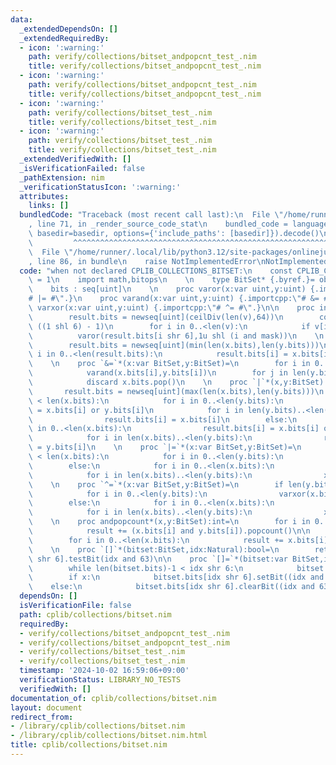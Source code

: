 ```yaml
---
data:
  _extendedDependsOn: []
  _extendedRequiredBy:
  - icon: ':warning:'
    path: verify/collections/bitset_andpopcnt_test_.nim
    title: verify/collections/bitset_andpopcnt_test_.nim
  - icon: ':warning:'
    path: verify/collections/bitset_andpopcnt_test_.nim
    title: verify/collections/bitset_andpopcnt_test_.nim
  - icon: ':warning:'
    path: verify/collections/bitset_test_.nim
    title: verify/collections/bitset_test_.nim
  - icon: ':warning:'
    path: verify/collections/bitset_test_.nim
    title: verify/collections/bitset_test_.nim
  _extendedVerifiedWith: []
  _isVerificationFailed: false
  _pathExtension: nim
  _verificationStatusIcon: ':warning:'
  attributes:
    links: []
  bundledCode: "Traceback (most recent call last):\n  File \"/home/runner/.local/lib/python3.12/site-packages/onlinejudge_verify/documentation/build.py\"\
    , line 71, in _render_source_code_stat\n    bundled_code = language.bundle(stat.path,\
    \ basedir=basedir, options={'include_paths': [basedir]}).decode()\n          \
    \         ^^^^^^^^^^^^^^^^^^^^^^^^^^^^^^^^^^^^^^^^^^^^^^^^^^^^^^^^^^^^^^^^^^^^^^^^^^^^^^^^^\n\
    \  File \"/home/runner/.local/lib/python3.12/site-packages/onlinejudge_verify/languages/nim.py\"\
    , line 86, in bundle\n    raise NotImplementedError\nNotImplementedError\n"
  code: "when not declared CPLIB_COLLECTIONS_BITSET:\n    const CPLIB_COLLECTIONS_BITSET*\
    \ = 1\n    import math,bitops\n    \n    type BitSet* {.byref.}= object\n    \
    \    bits : seq[uint]\n    \n    proc varor(x:var uint,y:uint) {.importcpp:\"\
    # |= #\".}\n    proc varand(x:var uint,y:uint) {.importcpp:\"# &= #\".}\n    proc\
    \ varxor(x:var uint,y:uint) {.importcpp:\"# ^= #\".}\n\n    proc initBitSet*(v:seq[bool]):Bitset=\n\
    \        result.bits = newseq[uint](ceilDiv(len(v),64))\n        const mask =\
    \ ((1 shl 6) - 1)\n        for i in 0..<len(v):\n            if v[i]:\n      \
    \          varor(result.bits[i shr 6],1u shl (i and mask))\n    \n    proc `&`*(x,y:BitSet):BitSet=\n\
    \        result.bits = newseq[uint](min(len(x.bits),len(y.bits)))\n        for\
    \ i in 0..<len(result.bits):\n            result.bits[i] = x.bits[i] and y.bits[i]\n\
    \    \n    proc `&=`*(x:var BitSet,y:BitSet)=\n        for i in 0..<len(y.bits):\n\
    \            varand(x.bits[i],y.bits[i])\n        for j in len(y.bits)..<len(x.bits):\n\
    \            discard x.bits.pop()\n    \n    proc `|`*(x,y:BitSet):BitSet=\n \
    \       result.bits = newseq[uint](max(len(x.bits),len(y.bits)))\n        if len(y.bits)\
    \ < len(x.bits):\n            for i in 0..<len(y.bits):\n                result.bits[i]\
    \ = x.bits[i] or y.bits[i]\n            for i in len(y.bits)..<len(x.bits):\n\
    \                result.bits[i] = x.bits[i]\n        else:\n            for i\
    \ in 0..<len(x.bits):\n                result.bits[i] = x.bits[i] or y.bits[i]\n\
    \            for i in len(x.bits)..<len(y.bits):\n                result.bits[i]\
    \ = y.bits[i]\n    \n    proc `|=`*(x:var BitSet,y:BitSet)=\n        if len(y.bits)\
    \ < len(x.bits):\n            for i in 0..<len(y.bits):\n                varor(x.bits[i],y.bits[i])\n\
    \        else:\n            for i in 0..<len(x.bits):\n                varor(x.bits[i],y.bits[i])\n\
    \            for i in len(x.bits)..<len(y.bits):\n                x.bits.add(y.bits[i])\n\
    \    \n    proc `^=`*(x:var BitSet,y:BitSet)=\n        if len(y.bits) < len(x.bits):\n\
    \            for i in 0..<len(y.bits):\n                varxor(x.bits[i],y.bits[i])\n\
    \        else:\n            for i in 0..<len(x.bits):\n                varxor(x.bits[i],y.bits[i])\n\
    \            for i in len(x.bits)..<len(y.bits):\n                x.bits.add(y.bits[i])\n\
    \    \n    proc andpopcount*(x,y:BitSet):int=\n        for i in 0..<min(len(x.bits),len(y.bits)):\n\
    \            result += (x.bits[i] and y.bits[i]).popcount()\n\n    proc popcount*(x:BitSet):int=\n\
    \        for i in 0..<len(x.bits):\n            result += x.bits[i].popcount()\n\
    \    \n    proc `[]`*(bitset:BitSet,idx:Natural):bool=\n        return bitset.bits[idx\
    \ shr 6].testBit(idx and 63)\n\n    proc `[]=`*(bitset:var BitSet,idx:Natural,x:bool)=\n\
    \        while len(bitset.bits)-1 < idx shr 6:\n            bitset.bits.add(0u)\n\
    \        if x:\n            bitset.bits[idx shr 6].setBit((idx and 63))\n    \
    \    else:\n            bitset.bits[idx shr 6].clearBit((idx and 63))"
  dependsOn: []
  isVerificationFile: false
  path: cplib/collections/bitset.nim
  requiredBy:
  - verify/collections/bitset_andpopcnt_test_.nim
  - verify/collections/bitset_andpopcnt_test_.nim
  - verify/collections/bitset_test_.nim
  - verify/collections/bitset_test_.nim
  timestamp: '2024-10-02 16:59:06+09:00'
  verificationStatus: LIBRARY_NO_TESTS
  verifiedWith: []
documentation_of: cplib/collections/bitset.nim
layout: document
redirect_from:
- /library/cplib/collections/bitset.nim
- /library/cplib/collections/bitset.nim.html
title: cplib/collections/bitset.nim
---
```

